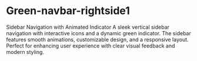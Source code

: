 # Green-navbar-rightside1
Sidebar Navigation with Animated Indicator A sleek vertical sidebar navigation with interactive icons and a dynamic green indicator. The sidebar features smooth animations, customizable design, and a responsive layout. Perfect for enhancing user experience with clear visual feedback and modern styling.
